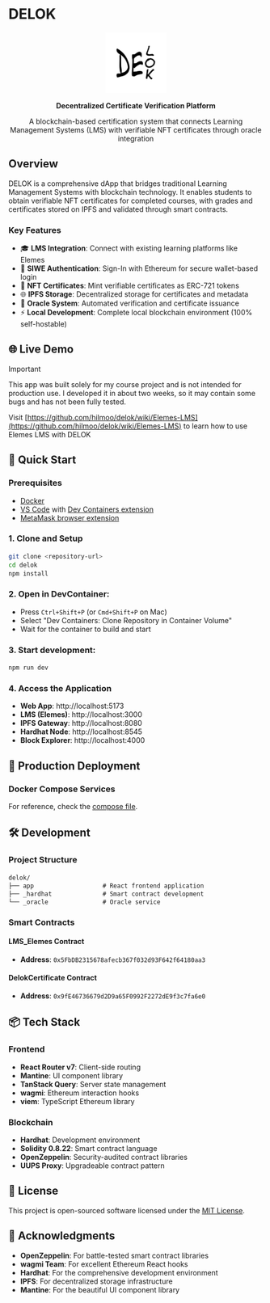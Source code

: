 # DELOK

<div align="center">
  <img src="./app/icons/logo.svg" alt="delok logo" width="120" height="120" />

<strong>Decentralized Certificate Verification Platform</strong>

<span>A blockchain-based certification system that connects Learning Management Systems (LMS) with verifiable NFT certificates through oracle integration</span>

</div>

## Overview

DELOK is a comprehensive dApp that bridges traditional Learning Management Systems with blockchain technology. It enables students to obtain verifiable NFT certificates for completed courses, with grades and certificates stored on IPFS and validated through smart contracts.

### Key Features

- 🎓 **LMS Integration**: Connect with existing learning platforms like Elemes
- 🔐 **SIWE Authentication**: Sign-In with Ethereum for secure wallet-based login
- 📜 **NFT Certificates**: Mint verifiable certificates as ERC-721 tokens
- 🌐 **IPFS Storage**: Decentralized storage for certificates and metadata
- 🤖 **Oracle System**: Automated verification and certificate issuance
- ⚡ **Local Development**: Complete local blockchain environment (100% self-hostable)

## 🌐 Live Demo

> [!IMPORTANT]  
> This app was built solely for my course project and is not intended for production use. I developed it in about two weeks, so it may contain some bugs and has not been fully tested.

Visit [https://github.com/hilmoo/delok/wiki/Elemes-LMS](https://github.com/hilmoo/delok/wiki/Elemes-LMS) to learn how to use Elemes LMS with DELOK

## 🚀 Quick Start

### Prerequisites

- [Docker](https://docs.docker.com/get-docker/)
- [VS Code](https://code.visualstudio.com/) with [Dev Containers extension](https://marketplace.visualstudio.com/items?itemName=ms-vscode-remote.remote-containers)
- [MetaMask browser extension](https://metamask.io/download)

### 1. Clone and Setup

```bash
git clone <repository-url>
cd delok
npm install
```

### 2. **Open in DevContainer:**

- Press `Ctrl+Shift+P` (or `Cmd+Shift+P` on Mac)
- Select "Dev Containers: Clone Repository in Container Volume"
- Wait for the container to build and start

### 3. **Start development:**

```bash
npm run dev
```

### 4. Access the Application

- **Web App**: http://localhost:5173
- **LMS (Elemes)**: http://localhost:3000
- **IPFS Gateway**: http://localhost:8080
- **Hardhat Node**: http://localhost:8545
- **Block Explorer**: http://localhost:4000

## 🐳 Production Deployment

### Docker Compose Services

For reference, check the [compose file](./docker/compose.yml).

## 🛠️ Development

### Project Structure

```
delok/
├── app                   # React frontend application
├── _hardhat              # Smart contract development
└── _oracle               # Oracle service
```

### Smart Contracts

#### LMS_Elemes Contract

- **Address**: `0x5FbDB2315678afecb367f032d93F642f64180aa3`

#### DelokCertificate Contract

- **Address**: `0x9fE46736679d2D9a65F0992F2272dE9f3c7fa6e0`

## 📦 Tech Stack

### Frontend

- **React Router v7**: Client-side routing
- **Mantine**: UI component library
- **TanStack Query**: Server state management
- **wagmi**: Ethereum interaction hooks
- **viem**: TypeScript Ethereum library

### Blockchain

- **Hardhat**: Development environment
- **Solidity 0.8.22**: Smart contract language
- **OpenZeppelin**: Security-audited contract libraries
- **UUPS Proxy**: Upgradeable contract pattern

## 📝 License

This project is open-sourced software licensed under the [MIT License](./LICENSE).

## 🙏 Acknowledgments

- **OpenZeppelin**: For battle-tested smart contract libraries
- **wagmi Team**: For excellent Ethereum React hooks
- **Hardhat**: For the comprehensive development environment
- **IPFS**: For decentralized storage infrastructure
- **Mantine**: For the beautiful UI component library
